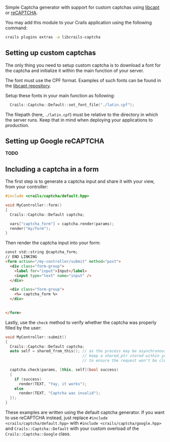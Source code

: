 Simple Captcha generator with support for custom captchas using [libcapt](https://github.com/crails-framework/libcapt) or [reCAPTCHA](https://developers.google.com/recaptcha).

You may add this module to your Crails application using the following command:

```sh
crails plugins extras -a libcrails-captcha
```

## Setting up custom captchas

The only thing you need to setup custom captcha is to download a font for the captcha and initialize it
within the main function of your server.

The font must use the CPF format. Examples of such fonts can be found in the [libcapt repository](https://github.com/crails-framework/libcapt/tree/master/fonts).

Setup these fonts in your main function as following:

```cpp
  Crails::Captcha::Default::set_font_file("./latin.cpf");
```

The filepath (here, `./latin.cpf`) must be relative to the directory in which the server runs. Keep that in mind when deploying your applications to production.

## Setting up Google reCAPTCHA

**TODO**

## Including a captcha in a form

The first step is to generate a captcha input and share it with your view, from your controller:

```cpp
#include <crails/captcha/default.hpp>

void MyController::form()
{
  Crails::Captcha::Default captcha;

  vars["captcha_form"] = captcha.render(params);
  render("my/form");
}
```

Then render the captcha input into your form:

```html
const std::string @captcha_form;
// END LINKING
<form action="/my-controller/submit" method="post">
  <div class="form-group">
    <label for="input">Input</label>
    <input type="text" name="input" />
  </div>

  <div class="form-group">
    <%= captcha_form %>
  </div>

  
</form>
```

Lastly, use the `check` method to verify whether the captcha was properly filled
by the user:

```cpp
void MyController::submit()
{
  Crails::Captcha::Default captcha;
  auto self = shared_from_this(); // as the process may be asynchronous, you must
                                  // keep a shared_ptr stored within your callback
                                  // to ensure the request won't be closed by the server.

  captcha.check(params, [this, self](bool success)
  {
    if (success)
      render(TEXT, "Yay, it works");
    else
      render(TEXT, "Captcha was invalid");
  });
}
```

These examples are written using the default captcha generator. If you want to use reCAPTCHA instead,
just replace `#include <crails/captcha/default.hpp>` with `#include <crails/captcha/google.hpp>` and
`Crails::Captcha::Default` with your custom overload of the `Crails::Captcha::Google` class.

